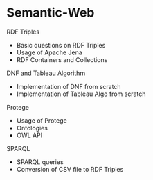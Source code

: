 # Semantic-Web

RDF Triples
* Basic questions on RDF Triples
* Usage of Apache Jena
* RDF Containers and Collections

DNF and Tableau Algorithm
* Implementation of DNF from scratch
* Implementation of Tableau Algo from scratch

Protege
* Usage of Protege
* Ontologies
* OWL API

SPARQL
* SPARQL queries
* Conversion of CSV file to RDF Triples
